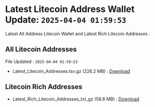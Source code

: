 # Latest Litecoin Address Wallet Update: `2025-04-04 01:59:53`

Latest All Address Litecoin Wallet and Latest Rich Litecoin Addresses .

## All Litecoin Addresses

File Updated : `2025-04-04 01:59:53`

- Latest_Litecoin_Addresses.tsv.gz (226.2 MB) : [Download](https://github.com/Pymmdrza/Rich-Address-Wallet/releases/tag/Litecoin)

## Litecoin Rich Addresses

- Latest_Rich_Litecoin_Addresses_txt_gz (58.8 MB) : [Download](https://github.com/Pymmdrza/Rich-Address-Wallet/releases/tag/Litecoin)
